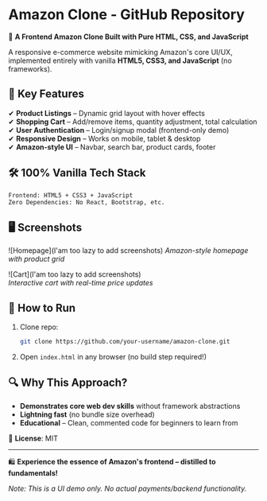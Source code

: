 # Amazon Clone - GitHub Repository  

🛒 **A Frontend Amazon Clone Built with Pure HTML, CSS, and JavaScript**  

A responsive e-commerce website mimicking Amazon's core UI/UX, implemented entirely with vanilla **HTML5, CSS3, and JavaScript** (no frameworks).  

## 🌟 Key Features  
✔ **Product Listings** – Dynamic grid layout with hover effects  
✔ **Shopping Cart** – Add/remove items, quantity adjustment, total calculation  
✔ **User Authentication** – Login/signup modal (frontend-only demo)  
✔ **Responsive Design** – Works on mobile, tablet & desktop  
✔ **Amazon-style UI** – Navbar, search bar, product cards, footer  

## 🛠️ 100% Vanilla Tech Stack  
```plaintext
Frontend: HTML5 + CSS3 + JavaScript  
Zero Dependencies: No React, Bootstrap, etc.  
```

## 🖥️ Screenshots  
![Homepage](I'am too lazy to add screenshots) 
*Amazon-style homepage with product grid*  

![Cart](I'am too lazy to add screenshots)  
*Interactive cart with real-time price updates*  

## 🚀 How to Run  
1. Clone repo:  
   ```bash
   git clone https://github.com/your-username/amazon-clone.git
   ```
2. Open `index.html` in any browser (no build step required!)  

## 🔍 Why This Approach?  
- **Demonstrates core web dev skills** without framework abstractions  
- **Lightning fast** (no bundle size overhead)  
- **Educational** – Clean, commented code for beginners to learn from  

📜 **License**: MIT  

---

🛍️ **Experience the essence of Amazon's frontend – distilled to fundamentals!**  

*Note: This is a UI demo only. No actual payments/backend functionality.*
